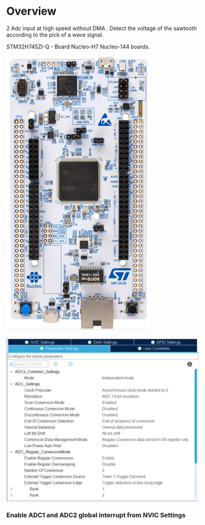 # Overview

2 Adc input at high speed without DMA . Detect the voltage of the sawtooth according to the pick of a wave signal. 

STM32H745ZI-Q - Board Nucleo-H7 Nucleo-144 boards. <br>

<img src="Nucleo-H7.jpg"> <br>

<img src="ADC_Params.jpg"> <br>

### Enable ADC1 and ADC2 global interrupt from NVIC Settings <br>


